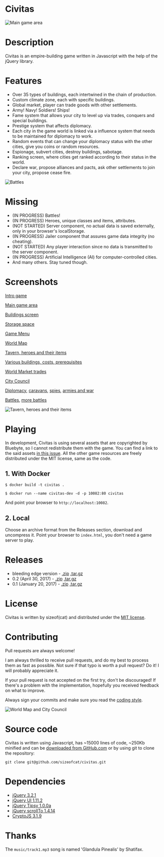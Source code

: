 Civitas
=======

![Main game area](docs/images/civitas3-min.jpg)

Description
===========

Civitas is an empire-building game written in Javascript with the help of the jQuery library.

Features
========

- Over 35 types of buildings, each intertwined in the chain of production.
- Custom climate zone, each with specific buildings.
- Global market, player can trade goods with other settlements.
- Army! Navy! Soldiers! Ships!
- Fame system that allows your city to level up via trades, conquers and special buildings.
- Prestige system that affects diplomacy.
- Each city in the game world is linked via a influence system that needs to be maintained for diplomacy to work.
- Random events that can change your diplomacy status with the other cities, give you coins or
random resources.
- Espionage, subvert cities, destroy buildings, sabotage.
- Ranking screen, where cities get ranked according to their status in the world.
- Declare war, propose alliances and pacts, ask other settlements to join your city, propose cease fire.

![Battles](docs/images/civitas17-min.jpg)

Missing
=======

- (IN PROGRESS) Battles!
- (IN PROGRESS) Heroes, unique classes and items, attributes.
- (NOT STARTED) Server component, no actual data is saved externally, only in your browser's localStorage.
- (IN PROGRESS) Jailer component that assures game data integrity (no cheating).
- (NOT STARTED) Any player interaction since no data is transmitted to the server component.
- (IN PROGRESS) Artificial Intelligence (AI) for computer-controlled cities.
- And many others. Stay tuned though.

Screenshots
===========

[Intro game](docs/images/civitas1-min.jpg)

[Main game area](docs/images/civitas3-min.jpg)

[Buildings screen](docs/images/civitas6-min.jpg)

[Storage space](docs/images/civitas7-min.jpg)

[Game Menu](docs/images/civitas2-min.jpg)

[World Map](docs/images/civitas15-min.jpg)

[Tavern, heroes and their items](docs/images/civitas4-min.jpg)

[Various buildings, costs, prerequisites](docs/images/civitas5-min.jpg)

[World Market trades](docs/images/civitas8-min.jpg)

[City Council](docs/images/civitas9-min.jpg)

[Diplomacy](docs/images/civitas11-min.jpg), [caravans](docs/images/civitas12-min.jpg), [spies](docs/images/civitas13-min.jpg), [armies and war](docs/images/civitas14-min.jpg)

[Battles](docs/images/civitas16-min.jpg), [more battles](docs/images/civitas17-min.jpg)

![Tavern, heroes and their items](docs/images/civitas4-min.jpg)

Playing
=======

In development, Civitas is using several assets that are copyrighted by Bluebyte, so I cannot redistribute them with the game. You can find a link to the said assets [in this issue](https://github.com/sizeofcat/civitas/issues/31#issuecomment-323738685). All the other game resources are freely distributed under the MIT license, same as the code.


## 1. With Docker

	$ docker build -t civitas .

	$ docker run --name civitas-dev -d -p 10082:80 civitas

And point your browser to `http://localhost:10082`.

## 2. Local

Choose an archive format from the Releases section, download and uncompress it. Point your browser to `index.html`, you don't need a game server to play.

Releases
========

- bleeding edge version - [.zip](https://github.com/sizeofcat/civitas/archive/master.zip) [.tar.gz](https://github.com/sizeofcat/civitas/archive/master.tar.gz)
- 0.2 (April 30, 2017) - [.zip](https://github.com/sizeofcat/civitas/archive/v0.2.zip) [.tar.gz](https://github.com/sizeofcat/civitas/archive/v0.2.tar.gz)
- 0.1 (January 20, 2017) - [.zip](https://github.com/sizeofcat/civitas/archive/v0.1.zip) [.tar.gz](https://github.com/sizeofcat/civitas/archive/v0.1.tar.gz)

License
=======

Civitas is written by sizeof(cat) <sizeofcat AT riseup DOT net> and distributed under the [MIT license](LICENSE).

Contributing
============

Pull requests are always welcome!

I am always thrilled to receive pull requests, and do my best to process them as fast as possible. Not sure if that typo is worth a pull request? Do it! I will probably appreciate it.

If your pull request is not accepted on the first try, don't be discouraged! If there's a problem with the implementation, hopefully you received feedback on what to improve.

Always sign your commits and make sure you read the [coding style](CODING-STYLE.md).

![World Map and City Council](docs/images/civitas10-min.jpg)

Source code
===========

Civitas is written using Javascript, has ~15000 lines of code, ~250Kb minified and can be [downloaded from GitHub.com](https://github.com/sizeofcat/civitas/archive/master.zip) or by using git to clone the repository:

`git clone git@github.com/sizeofcat/civitas.git`

Dependencies
============

- [jQuery 3.2.1](https://jquery.com/)
- [jQuery UI 1.11.2](https://jqueryui.com/)
- [jQuery Tipsy 1.0.0a](https://github.com/jaz303/tipsy)
- [jQuery scrollTo 1.4.14](https://github.com/flesler/jquery.scrollTo)
- [CryptoJS 3.1.9](https://github.com/brix/crypto-js)

Thanks
======

The `music/track1.mp3` song is named 'Glandula Pinealis' by Shatifax.